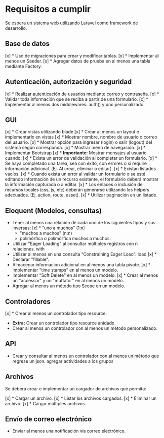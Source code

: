 # Requisitos a cumplir

Se espera un sistema web utilizando Laravel como framework de desarrollo.

## Base de datos

[x] * Uso de migraciones para crear y modificar tablas.
[x] * Implementar al menos un Seeder.
[x] * Agregar datos de prueba en al menos una tabla mediante Factory.

## Autenticación, autorización y seguridad

[x] * Realizar autenticación de usuarios mediante correo y contraseña.
[x] * Validar toda información que se reciba a partir de una formulario.
[x] * Implementar al menos dos middlewares: auth() y uno personalizado.

## GUI

[x] * Crear vistas utilizando blade
[x] * Crear al menos un layout e implementarlo en vistas
  [x] * Mostrar nombre, nombre de usuario o correo del usuario.
  [x] * Mostrar opción para ingresar (login) o salir (logout) del sistema según corresponda.
  [x] * Mostrar menú de navegación.
[x] * Implementar Bootstrap
[x] * **Importante:** Mostrar mensajes al usuario cuando:
  [x] * Exista un error de validación al completar un formulario.
  [x] * Se haya completado una tarea, sea con éxito, con errores o si require información adicional. (Ej. Al crear, eliminar o editar).
  [x] * Existan listados vacíos.
[x] * Cuando exista un error al validar un formulario o se esté editando información de un recurso existente, el formulario deberá mostrar la información capturada o a editar.
[x] * Los enlaces o inclusión de recursos locales (css, js, etc) deberán generarse utilizando los   helpers adecuados. (Ej. action, route, asset).
[x] * Utilizar paginación en un listado.

## Eloquent (Modelos, consultas)

* Tener al menos una relación de cada uno de los siguientes tipos y sus inversas:
[x] * "uno a muchos" (1:n)
  * "muchos a muchos" (n:n)
  * polimórfica o polimórfica muchos a muchos.
* Utilizar "Eager Loading" al consultar múltiples registros con n relaciones. with
* Utilizar al menos en una consulta "Constraining Eager Load". load
[x] * Declarar "fillable".
* Almacenar información adicional en al menos una tabla pivote.
[x] * Implementar "time stamps" en al menos un modelo.
* Implementar "Soft Delete" en al menos un modelo.
[x] * Crear al menos un "accessor" y un "muttator" en al menos un modelo.
* Agregar al menos un método tipo Scope en un modelo.

## Controladores

[x] * Crear al menos un controlador tipo resource.
* **Extra:** Crear un controlador tipo resource anidado.
* Crear al menos un controlador con al menos un método personalizado.

## API

* Crear y consultar al menos un controlador con al menos un método que regrese un json.
    agregar actividades a los grupos

## Archivos

Se deberá crear e implementar un cargador de archivos que permita:

[x] * Cargar un archivo.
[x] * Listar los archivos cargados.
[x] * Eliminar un archivo.
[x] * Cargar múltiples archivos.

## Envío de correo electrónico

* Enviar al menos una notificación vía correo electrónico.
